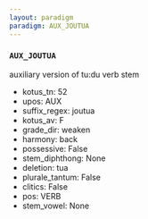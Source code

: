 ```yaml
---
layout: paradigm
paradigm: AUX_JOUTUA
---
```

### ` AUX_JOUTUA `

auxiliary version of tu:du verb stem
* kotus_tn: 52
* upos: AUX
* suffix_regex: joutua
* kotus_av: F
* grade_dir: weaken
* harmony: back
* possessive: False
* stem_diphthong: None
* deletion: tua
* plurale_tantum: False
* clitics: False
* pos: VERB
* stem_vowel: None
